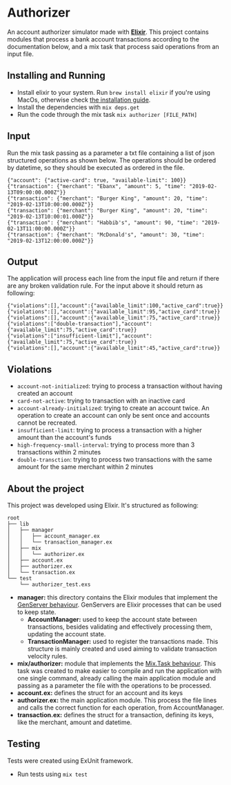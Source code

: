 # Authorizer
An account authorizer simulator made with [**Elixir**](https://elixir-lang.org/getting-started/introduction.html). 
This project contains modules that process a bank account transactions according to the documentation below, and a mix task that process said operations from an input file.


## Installing and Running
* Install elixir to your system. Run `brew install elixir` if you're using MacOs, otherwise check [the installation guide](https://elixir-lang.org/install.html).
* Install the dependencies with `mix deps.get`
* Run the code through the mix task `mix authorizer [FILE_PATH]`

## Input
Run the mix task passing as a parameter a txt file containing a list of json structured operations as shown below.
The operations should be ordered by datetime, so they should be executed as ordered in the file.
```
{"account": {"active-card": true, "available-limit": 100}}
{"transaction": {"merchant": "Ebanx", "amount": 5, "time": "2019-02-13T09:00:00.000Z"}}
{"transaction": {"merchant": "Burger King", "amount": 20, "time": "2019-02-13T10:00:00.000Z"}}
{"transaction": {"merchant": "Burger King", "amount": 20, "time": "2019-02-13T10:00:01.000Z"}}
{"transaction": {"merchant": "Habbib's", "amount": 90, "time": "2019-02-13T11:00:00.000Z"}}
{"transaction": {"merchant": "McDonald's", "amount": 30, "time": "2019-02-13T12:00:00.000Z"}}
``` 

## Output
The application will process each line from the input file and return if there are any broken validation rule. For the input above it should return as following:
```
{"violations":[],"account":{"available_limit":100,"active_card":true}}
{"violations":[],"account":{"available_limit":95,"active_card":true}}
{"violations":[],"account":{"available_limit":75,"active_card":true}}
{"violations":["double-transaction"],"account":{"available_limit":75,"active_card":true}}
{"violations":["insufficient-limit"],"account":{"available_limit":75,"active_card":true}}
{"violations":[],"account":{"available_limit":45,"active_card":true}}
```

## Violations
* `account-not-initialized`: trying to process a transaction without having created an account
* `card-not-active`: trying to transaction with an inactive card
* `account-already-initialized`: trying to create an account twice. An operation to create an account can only be sent once and accounts cannot be recreated.
* `insufficient-limit`: trying to process a transaction with a higher amount than the account's funds
* `high-frequency-small-interval`: trying to process more than 3 transactions within 2 minutes
* `double-transction`: trying to process two transactions with the same amount for the same merchant within 2 minutes

## About the project
This project was developed using Elixir. It's structured as following:

```
root
├── lib
│   ├── manager
│   │   ├── account_manager.ex
│   │   └── transaction_manager.ex
│   ├── mix
│   │   └── authorizer.ex
│   ├── account.ex
│   ├── authorizer.ex
│   └── transaction.ex
└── test
    └── authorizer_test.exs
```

* **manager:** this directory contains the Elixir modules that implement the [GenServer behaviour](https://hexdocs.pm/elixir/GenServer.html). GenServers are Elixir processes that can be used to keep state. 
    * **AccountManager:** used to keep the account state between transactions, besides validating and effectively processing them, updating the account state.
    * **TransactionManager:** used to register the transactions made. This structure is mainly created and used aiming to validate transaction velocity rules. 
* **mix/authorizer:** module that implements the [Mix.Task behaviour](https://hexdocs.pm/mix/Mix.Task.html). This task was created to make easier to compile and run the application with one single command, already calling the main application module and passing as a parameter the file with the operations to be processed.
* **account.ex:** defines the struct for an account and its keys
* **authorizer.ex:** the main application module. This process the file lines and calls the correct function for each operation, from AccountManager.
* **transaction.ex:** defines the struct for a transaction, defining its keys, like the merchant, amount and datetime. 


## Testing
Tests were created using ExUnit framework.
* Run tests using `mix test`
